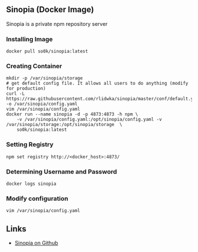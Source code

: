 ## Sinopia (Docker Image)

Sinopia is a private npm repository server

### Installing Image

`docker pull so0k/sinopia:latest`

### Creating Container

```
mkdir -p /var/sinopia/storage
# get default config file. It allows all users to do anything (modify for production)
curl -L https://raw.githubusercontent.com/rlidwka/sinopia/master/conf/default.yaml -o /var/sinopia/config.yaml
vim /var/sinopia/config.yaml
docker run --name sinopia -d -p 4873:4873 -h npm \
    -v /var/sinopia/config.yaml:/opt/sinopia/config.yaml -v /var/sinopia/storage:/opt/sinopia/storage  \
    so0k/sinopia:latest
```

### Setting Registry

`npm set registry http://<docker_host>:4873/`

### Determining Username and Password

`docker logs sinopia`

### Modify configuration

`vim /var/sinopia/config.yaml`

## Links

* [Sinopia on Github](https://github.com/rlidwka/sinopia)

